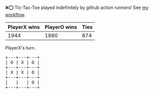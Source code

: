 :x::o: Tic-Tac-Toe played indefinitely by github action runners! See [my workflow](.github/workflows/play.yaml).

|PlayerX wins|PlayerO wins|Ties|
|-|-|-|
|1944|1880|874|

PlayerX's turn.

<pre>
+---+---+---+
| O | X | O |
+---+---+---+
| X | X | O |
+---+---+---+
|   |   | O |
+---+---+---+
</pre>